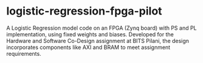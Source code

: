 # logistic-regression-fpga-pilot
A Logistic Regression model code on an FPGA (Zynq board) with PS and PL implementation, using fixed weights and biases. Developed for the Hardware and Software Co-Design assignment at BITS Pilani, the design incorporates components like AXI and BRAM to meet assignment requirements.
